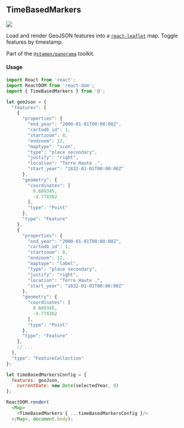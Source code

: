 ## TimeBasedMarkers

<img src='https://cloud.githubusercontent.com/assets/1127259/11805256/32ba2428-a2bf-11e5-9b91-f7b15e223127.jpg'>

Load and render GeoJSON features into a [`react-leaflet`](https://github.com/PaulLeCam/react-leaflet) map. Toggle features by timestamp.

Part of the [`@stamen/panorama`](https://www.npmjs.com/package/@stamen/panorama) toolkit.

#### Usage
```js
import React from 'react';
import ReactDOM from 'react-dom';
import { TimeBasedMarkers } from '@';

let geoJson = {
  "features": [
    {
      "properties": {
        "end_year": "2000-01-01T00:00:00Z",
        "cartodb_id": 1,
        "startzoom": 8,
        "endzoom": 12,
        "maptype": "icon",
        "type": "place secondary",
        "justify": "right",
        "location": "Terre Haute .",
        "start_year": "1832-01-01T00:00:00Z"
      },
      "geometry": {
        "coordinates": [
          9.689345,
          -4.778362
        ],
        "type": "Point"
      },
      "type": "Feature"
    },
    {
      "properties": {
        "end_year": "2000-01-01T00:00:00Z",
        "cartodb_id": 1,
        "startzoom": 8,
        "endzoom": 12,
        "maptype": "label",
        "type": "place secondary",
        "justify": "right",
        "location": "Terre Haute .",
        "start_year": "1832-01-01T00:00:00Z"
      },
      "geometry": {
        "coordinates": [
          9.689345,
          -4.778362
        ],
        "type": "Point"
      },
      "type": "Feature"
    },
    // ...
  ],
  "type": "FeatureCollection"
};

let timeBasedMarkersConfig = {
  features: geoJson,
	currentDate: new Date(selectedYear, 0)
};

ReactDOM.render(
  <Map>
    <TimeBasedMarkers { ...timeBasedMarkersConfig }/>
  </Map>, document.body);
```
